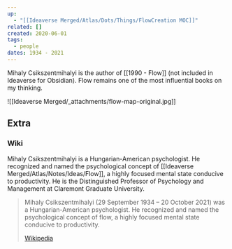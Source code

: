 ```yaml
---
up:
  - "[[Ideaverse Merged/Atlas/Dots/Things/FlowCreation MOC]]"
related: []
created: 2020-06-01
tags:
  - people
dates: 1934 - 2021
---
```

Mihaly Csikszentmihalyi is the author of [[1990 - Flow]] (not included in Ideaverse for Obsidian). Flow remains one of the most influential books on my thinking.

![[Ideaverse Merged/_attachments/flow-map-original.jpg]]


## Extra
### Wiki
Mihaly Csikszentmihalyi is a Hungarian-American psychologist. He recognized and named the psychological concept of [[Ideaverse Merged/Atlas/Notes/Ideas/Flow]], a highly focused mental state conducive to productivity. He is the Distinguished Professor of Psychology and Management at Claremont Graduate University.

> Mihaly Csikszentmihalyi (29 September 1934 – 20 October 2021) was a Hungarian-American psychologist. He recognized and named the psychological concept of flow, a highly focused mental state conducive to productivity. 
>
> [Wikipedia](https://en.wikipedia.org/wiki/Mihaly%20Csikszentmihalyi)



